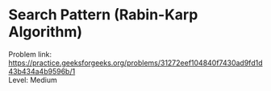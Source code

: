 # Search Pattern (Rabin-Karp Algorithm)
Problem link: https://practice.geeksforgeeks.org/problems/31272eef104840f7430ad9fd1d43b434a4b9596b/1 <br>
Level: Medium